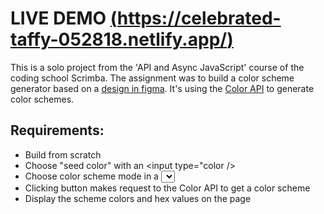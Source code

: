 # LIVE DEMO [(https://celebrated-taffy-052818.netlify.app/)](https://celebrated-taffy-052818.netlify.app/)


This is a solo project from the 'API and Async JavaScript' course of the coding school Scrimba. The assignment was to build a color scheme generator based on a [design in figma](https://www.figma.com/file/twasy8Bca4hW7gunLFSLoY/Color-Picker?node-id=2%3A1155).
It's using the [Color API](https://www.thecolorapi.com/) to generate color schemes.

## Requirements:

- Build from scratch
- Choose "seed color" with an <input type="color />
- Choose color scheme mode in a <select> box
- Clicking button makes request to the Color API to get a color scheme
- Display the scheme colors and hex values on the page


